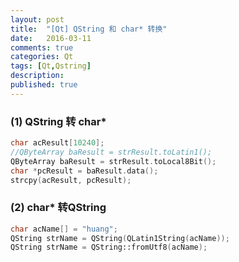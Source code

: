 ```yaml
---
layout: post
title:  "[Qt] QString 和 char* 转换"
date:   2016-03-11
comments: true
categories: Qt
tags: [Qt,Qstring]
description:
published: true
---
```




### (1) QString 转 char*

```cpp
char acResult[10240];
//QByteArray baResult = strResult.toLatin1();
QByteArray baResult = strResult.toLocal8Bit();
char *pcResult = baResult.data();
strcpy(acResult, pcResult);
```

### (2) char* 转QString

```cpp
char acName[] = "huang";
QString strName = QString(QLatin1String(acName));
QString strName = QString::fromUtf8(acName);
```

